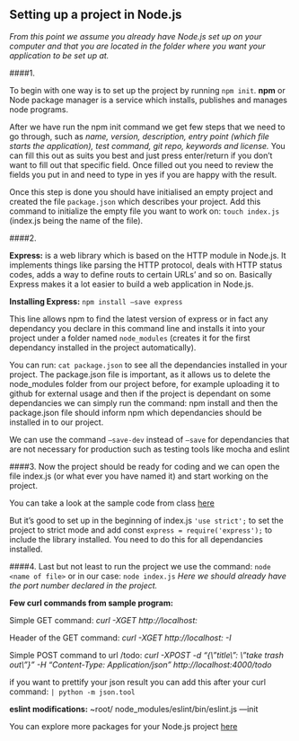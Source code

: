 ## Setting up a project in Node.js

*From this point we assume you already have Node.js set up on your computer and that you are located in the folder where you want your application to be set up at.*

####1.

To begin with one way is to set up the project by running ```npm init```.
**npm** or Node package manager is a service which installs, publishes and manages node programs.

After we have run the npm init command we get few steps that we need to go through, such as *name, version, description, entry point (which file starts the application), test command, git repo, keywords and license.* You can fill this out as suits you best and just press enter/return if you don’t want to fill out that specific field.
Once filled out you need to review the fields you put in and need to type in yes if you are happy with the result.

Once this step is done you should have initialised an empty project and created the file ```package.json``` which describes your project.
Add this command to initialize the empty file you want to work on: ```touch index.js``` (index.js being the name of the file).


####2.

**Express:** is a web library which is based on the HTTP module in Node.js.
It implements things like parsing the HTTP protocol, deals with HTTP status codes, adds a way to define routs to certain URLs’ and so on. 
Basically Express makes it a lot easier to build a web application in Node.js.

**Installing Express:** 
```npm install —save express```

This line allows npm to find the latest version of express or in fact any dependancy you declare in this command line and installs it into your project under a folder named ```node_modules``` (creates it for the first dependancy installed in the project automatically).

You can run: ```cat package.json``` to see all the dependancies installed in your project.
The package.json file is important, as it allows us to delete the node_modules folder from our project before, for example uploading it to github for external usage and then if the project is dependant on some dependancies we can simply run the command: npm install and then the package.json file should inform npm which dependancies should be installed in to our project.

We can use the command ```—save-dev``` instead of ```—save``` for dependancies that are not necessary for production such as testing tools like mocha and eslint 


####3.
Now the project should be ready for coding and we can open the file index.js (or what ever you have named it) and start working on the project.

You can take a look at the sample code from class [here](https://github.com/reykjavik-university/2015-T-514-VEFT/blob/master/Week08/code_examples/index.js)

But it’s good to set up in the beginning of index.js ```'use strict';``` to set the project to strict mode and add const ```express = require('express');``` to include the library installed. You need to do this for all dependancies installed.


####4.
Last but not least to run the project we use the command: ```node <name of file>``` or in our case: ```node index.js```
*Here we should already have the port number declared in the project.*


**Few curl commands from sample program:**

Simple GET command:
*curl -XGET http://localhost:<port number>*

Header of the GET command: 
*curl -XGET http://localhost:<port number> -I*

Simple POST command to url /todo:
*curl -XPOST -d “{\”title\”: \”take trash out\”}” -H “Content-Type: Application/json” http://localhost:4000/todo*


if you want to prettify your json result you can add this after your curl command: ```| python -m json.tool```

**eslint modifications:**
~root/ node_modules/eslint/bin/eslint.js —init


You can explore more packages for your Node.js project [here](http://www.npmjs.com)
